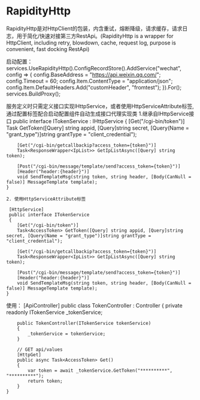 # RapidityHttp
RapidityHttp是对HttpClient的包装，内含重试，熔断降级，请求缓存，请求日志，用于简化/快速对接第三方RestApi。(RapidityHttp is a wrapper for HttpClient, including retry, blowdown, cache, request log, purpose is convenient, fast docking RestApi)

启动配置：
 services.UseRapidityHttp().ConfigRecordStore<TextInvokeRecordStore>().AddService("wechat", config =>
            {
                config.BaseAddress = "https://api.weixin.qq.com/";
                config.Timeout = 60;
                config.Item.ContentType = "application/json";
                config.Item.DefaultHeaders.Add("customHeader", "fromtest");
            }).For<ITokenService>();
            services.BuildProxy();
  
  服务定义时只需定义接口实现IHttpService，或者使用HttpServiceAttribute标签,通过配置标签配合启动配置组件自动生成接口代理实现类
    1.继承自IHttpService接口
    public interface ITokenService : IHttpService
    {
        [Get("/cgi-bin/token")]
        Task<AccessToken> GetToken([Query] string appid, [Query]string secret, [Query(Name = "grant_type")]string grantType = "client_credential");

        [Get("/cgi-bin/getcallbackip?access_token={token}")]
        Task<ResponseWrapper<IpList>> GetIpListAsync([Query] string token);

        [Post("/cgi-bin/message/template/send?access_token={token}")]
        [Header("header:{header}")]
        void SendTemplateMsg(string token, string header, [Body(CanNull = false)] MessageTemplate template);
    }
    
    2. 使用HttpServiceAttribute标签
    
     [HttpService]
     public interface ITokenService
     {
        [Get("/cgi-bin/token")]
        Task<AccessToken> GetToken([Query] string appid, [Query]string secret, [Query(Name = "grant_type")]string grantType = "client_credential");

        [Get("/cgi-bin/getcallbackip?access_token={token}")]
        Task<ResponseWrapper<IpList>> GetIpListAsync([Query] string token);

        [Post("/cgi-bin/message/template/send?access_token={token}")]
        [Header("header:{header}")]
        void SendTemplateMsg(string token, string header, [Body(CanNull = false)] MessageTemplate template);
    }
    
 使用：
    [ApiController]
    public class TokenController : Controller
    {
        private readonly ITokenService _tokenService;

        public TokenController(ITokenService tokenService)
        {
            _tokenService = tokenService;
        }

        // GET api/values
        [HttpGet]
        public async Task<AccessToken> Get()
        {
            var token = await _tokenService.GetToken("**********", "**********");
            return token;
        }
    }
